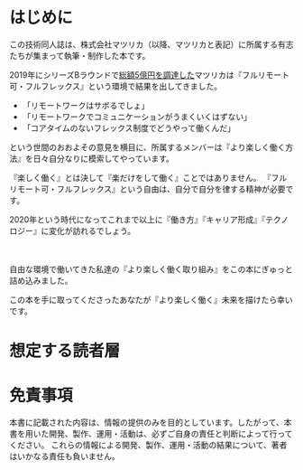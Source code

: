 # はじめに

この技術同人誌は、株式会社マツリカ（以降、マツリカと表記）に所属する有志たちが集まって執筆・制作した本です。

2019年にシリーズBラウンドで[総額5億円を調達した](https://jp.techcrunch.com/2019/10/30/mazrica-fundraising-in-series-b-round/)マツリカは『フルリモート可・フルフレックス』という環境で結果を出してきました。

* 「リモートワークはサボるでしょ」
* 「リモートワークでコミュニケーションがうまくいくはずない」
* 「コアタイムのないフレックス制度でどうやって働くんだ」

という世間のおおよその意見を横目に、所属するメンバーは『より楽しく働く方法』を日々自分なりに模索してやっています。

『楽しく働く』とは決して『楽だけをして働く』ことではありません。
『フルリモート可・フルフレックス』という自由は、自分で自分を律する精神が必要です。

2020年という時代になってこれまで以上に『働き方』『キャリア形成』『テクノロジー』に変化が訪れるでしょう。

　

自由な環境で働いてきた私達の『より楽しく働く取り組み』をこの本にぎゅっと詰め込みました。

この本を手に取ってくださったあなたが『より楽しく働く』未来を描けたら幸いです。

# 想定する読者層


# 免責事項

本書に記載された内容は、情報の提供のみを目的としています。したがって、本書を用いた開発、製作、運用・活動は、必ずご自身の責任と判断によって行ってください。
これらの情報による開発、製作、運用・活動の結果について、著者はいかなる責任も負いません。
